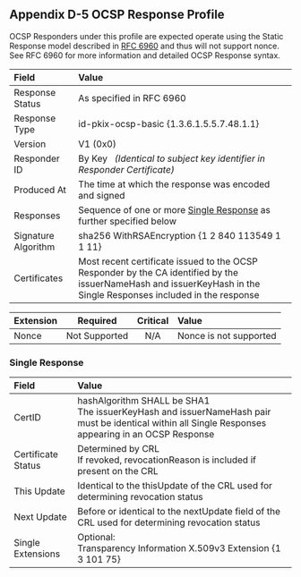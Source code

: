 ## Appendix D-5 OCSP Response Profile
OCSP Responders under this profile are expected operate using the Static Response model described in [RFC 6960](https://ietf.org/rfc/rfc6960.txt) and thus will not support nonce. See RFC 6960 for more information and detailed OCSP Response syntax.

| **Field** | **Value** |
| :-------- | :------------------------------- |
| Response Status | As specified in RFC 6960 |
| Response Type | id-pkix-ocsp-basic {1.3.6.1.5.5.7.48.1.1} |
| Version | V1 (0x0) |
| Responder ID | By Key &nbsp;&nbsp;*(Identical to subject key identifier in Responder Certificate)* |
| Produced At | The time at which the response was encoded and signed |
| Responses | Sequence of one or more [Single Response](#single-response) as further specified below
| Signature Algorithm | sha256 WithRSAEncryption {1 2 840 113549 1 1 11} |
| Certificates | Most recent certificate issued to the OCSP Responder by the CA identified by the issuerNameHash and issuerKeyHash in the Single Responses included in the response |

| **Extension** | **Required** | **Critical** | **Value** |
| :-------- | :-----: | :-----: | :------------------------------- |
| Nonce | Not Supported | N/A | Nonce is not supported |

### Single Response

| **Field** | **Value** |
| :-------- | :------------------------------- |
| CertID | hashAlgorithm SHALL be SHA1<br>The issuerKeyHash and issuerNameHash pair must be identical within all Single Responses appearing in an OCSP Response |
| Certificate Status | Determined by CRL<br>If revoked, revocationReason is included if present on the CRL |
| This Update | Identical to the thisUpdate of the CRL used for determining revocation status |
| Next Update | Before or identical to the nextUpdate field of the CRL used for determining revocation status |
| Single Extensions | Optional: <br>Transparency Information X.509v3 Extension {1 3 101 75} |
